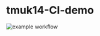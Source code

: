 # tmuk14-CI-demo

![example workflow](https://github.com/mtaromi/tmuk14-CI-demo/actions/workflows/dotnet.yml/badge.svg)
